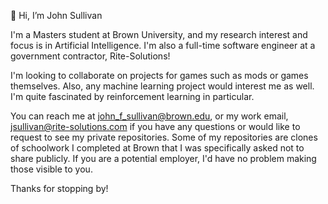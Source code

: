 👋 Hi, I’m John Sullivan

I'm a Masters student at Brown University, and my research interest and focus is in Artificial Intelligence. 
I'm also a full-time software engineer at a government contractor, Rite-Solutions!

I'm looking to collaborate on projects for games such as mods or games themselves. Also, any machine learning project would interest me as well. I'm quite fascinated by reinforcement learning in particular.

You can reach me at john_f_sullivan@brown.edu, or my work email, jsullivan@rite-solutions.com if you have any questions or would like to request
to see my private repositories. Some of my repositories are clones of schoolwork I completed at Brown that I was specifically asked not to share publicly.
If you are a potential employer, I'd have no problem making those visible to you.

Thanks for stopping by!
